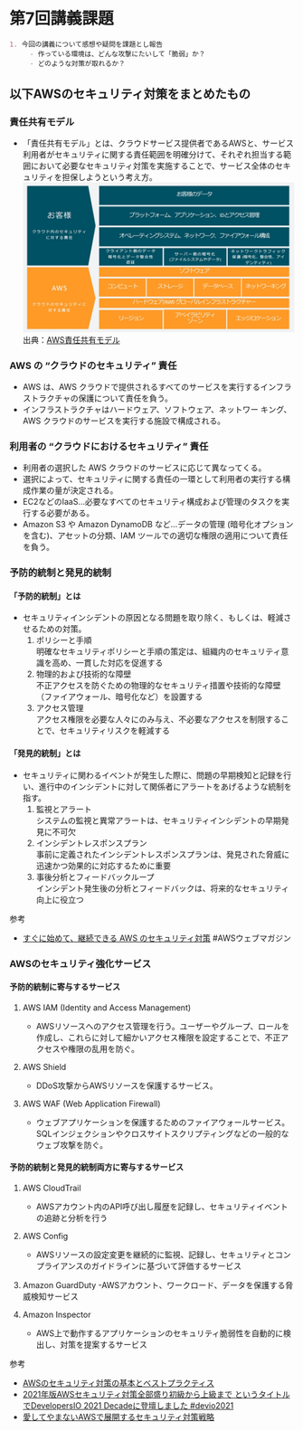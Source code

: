 # 第7回講義課題

```markdown
1. 今回の講義について感想や疑問を課題とし報告
     - 作っている環境は、どんな攻撃にたいして「脆弱」か？
     - どのような対策が取れるか？
```



## 以下AWSのセキュリティ対策をまとめたもの

### 責任共有モデル

- 「責任共有モデル」とは、クラウドサービス提供者であるAWSと、サービス利用者がセキュリティに関する責任範囲を明確分けて、それぞれ担当する範囲において必要なセキュリティ対策を実施することで、サービス全体のセキュリティを担保しようという考え方。
![Alt text](images07/0701.png)
出典：[AWS責任共有モデル](https://aws.amazon.com/jp/compliance/shared-responsibility-model/)

### AWS の “クラウドのセキュリティ” 責任

- AWS は、AWS クラウドで提供されるすべてのサービスを実行するインフラストラクチャの保護について責任を負う。
- インフラストラクチャはハードウェア、ソフトウェア、ネットワー キング、AWS クラウドのサービスを実行する施設で構成される。

### 利用者の “クラウドにおけるセキュリティ” 責任

- 利用者の選択した AWS クラウドのサービスに応じて異なってくる。
- 選択によって、セキュリティに関する責任の一環として利用者の実行する構成作業の量が決定される。
- EC2などのIaaS…必要なすべてのセキュリティ構成および管理のタスクを実行する必要がある。
- Amazon S3 や Amazon DynamoDB など…データの管理 (暗号化オプションを含む)、アセットの分類、IAM ツールでの適切な権限の適用について責任を負う。

### 予防的統制と発見的統制

#### 「予防的統制」とは

- セキュリティインシデントの原因となる問題を取り除く、もしくは、軽減させるための対策。
  1. ポリシーと手順  
    明確なセキュリティポリシーと手順の策定は、組織内のセキュリティ意識を高め、一貫した対応を促進する
  2. 物理的および技術的な障壁  
    不正アクセスを防ぐための物理的なセキュリティ措置や技術的な障壁（ファイアウォール、暗号化など）を設置する
  3. アクセス管理  
    アクセス権限を必要な人々にのみ与え、不必要なアクセスを制限することで、セキュリティリスクを軽減する

#### 「発見的統制」とは

- セキュリティに関わるイベントが発生した際に、問題の早期検知と記録を行い、進行中のインシデントに対して関係者にアラートをあげるような統制を指す。
   1. 監視とアラート  
      システムの監視と異常アラートは、セキュリティインシデントの早期発見に不可欠
   2. インシデントレスポンスプラン  
       事前に定義されたインシデントレスポンスプランは、発見された脅威に迅速かつ効果的に対応するために重要
   3. 事後分析とフィードバックループ  
      インシデント発生後の分析とフィードバックは、将来的なセキュリティ向上に役立つ

参考

- [すぐに始めて、継続できる AWS のセキュリティ対策](https://aws.amazon.com/jp/builders-flash/202302/continuous-security/) #AWSウェブマガジン

### AWSのセキュリティ強化サービス

#### 予防的統制に寄与するサービス

1. AWS IAM (Identity and Access Management)  
   - AWSリソースへのアクセス管理を行う。ユーザーやグループ、ロールを作成し、これらに対して細かいアクセス権限を設定することで、不正アクセスや権限の乱用を防ぐ。

2. AWS Shield  
   - DDoS攻撃からAWSリソースを保護するサービス。

3. AWS WAF (Web Application Firewall)  
   - ウェブアプリケーションを保護するためのファイアウォールサービス。SQLインジェクションやクロスサイトスクリプティングなどの一般的なウェブ攻撃を防ぐ。

#### 予防的統制と発見的統制両方に寄与するサービス

1. AWS CloudTrail
   - AWSアカウント内のAPI呼び出し履歴を記録し、セキュリティイベントの追跡と分析を行う

2. AWS Config
   - AWSリソースの設定変更を継続的に監視、記録し、セキュリティとコンプライアンスのガイドラインに基づいて評価するサービス

3. Amazon GuardDuty
   -AWSアカウント、ワークロード、データを保護する脅威検知サービス

4. Amazon Inspector
   - AWS上で動作するアプリケーションのセキュリティ脆弱性を自動的に検出し、対策を提案するサービス

参考  

- [AWSのセキュリティ対策の基本とベストプラクティス](https://cloudnavi.nhn-techorus.com/archives/5104)
- [2021年版AWSセキュリティ対策全部盛り初級から上級まで というタイトルでDevelopersIO 2021 Decadeに登壇しました #devio2021](https://dev.classmethod.jp/articles/aws-security-all-in-one-2021/)
- [愛してやまないAWSで展開するセキュリティ対策戦略](https://zenn.dev/levtech/articles/security-strategy-in-aws)
